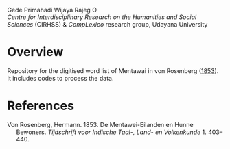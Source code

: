 Gede Primahadi Wijaya Rajeg
<a itemprop="sameAs" content="https://orcid.org/0000-0002-2047-8621" href="https://orcid.org/0000-0002-2047-8621" target="orcid.widget" rel="noopener noreferrer" style="vertical-align:top;"><img src="https://orcid.org/sites/default/files/images/orcid_16x16.png" style="width:1em;margin-right:.5em;" alt="ORCID iD icon"></a>
</br>*Centre for Interdisciplinary Research on the Humanities and Social
Sciences* (CIRHSS) & *CompLexico* research group, Udayana University

<!-- README.md is generated from README.Rmd. Please edit that file -->

# Overview

<!-- badges: start -->
<!-- badges: end -->

Repository for the digitised word list of Mentawai in von Rosenberg
([1853](#ref-von_rosenberg_mentawei-eilanden_1853)). It includes codes
to process the data.

# References

<div id="refs" class="references csl-bib-body hanging-indent"
entry-spacing="0">

<div id="ref-von_rosenberg_mentawei-eilanden_1853" class="csl-entry">

Von Rosenberg, Hermann. 1853. De Mentawei-Eilanden en Hunne Bewoners.
*Tijdschrift voor Indische Taal-, Land- en Volkenkunde* 1. 403–440.

</div>

</div>
